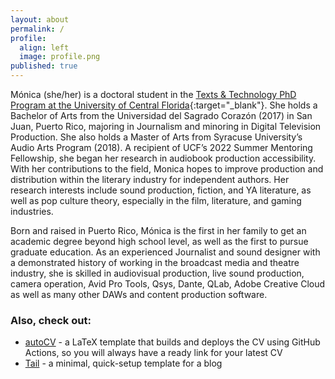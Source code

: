 ```yaml
---
layout: about
permalink: /
profile:
  align: left
  image: profile.png
published: true
---
```


Mónica (she/her) is a doctoral student in the [Texts & Technology PhD Program at the University of Central Florida](https://cah.ucf.edu/textstech/who-we-are/our-students/){:target="_blank"}. She holds a Bachelor of Arts from the Universidad del Sagrado Corazón (2017) in San Juan, Puerto Rico, majoring in Journalism and minoring in Digital Television Production. She also holds a Master of Arts from Syracuse University’s Audio Arts Program (2018). A recipient of UCF’s 2022 Summer Mentoring Fellowship, she began her research in audiobook production accessibility. With her contributions to the field, Monica hopes to improve production and distribution within the literary industry for independent authors.  Her research interests include sound production, fiction, and YA literature, as well as pop culture theory, especially in the film, literature, and gaming industries. 

Born and raised in Puerto Rico, Mónica is the first in her family to get an academic degree beyond high school level, as well as the first to pursue graduate education. As an experienced Journalist and sound designer with a demonstrated history of working in the broadcast media and theatre industry, she is skilled in audiovisual production, live sound production, camera operation, Avid Pro Tools, Qsys, Dante, QLab, Adobe Creative Cloud as well as many other DAWs and content production software.


### Also, check out:

- [autoCV](https://github.com/jitinnair1/autocv) - a LaTeX template that builds and deploys the CV using GitHub Actions, so you will always have a ready link for your latest CV
- [Tail](https://github.com/jitinnair1/tail) - a minimal, quick-setup template for a blog
